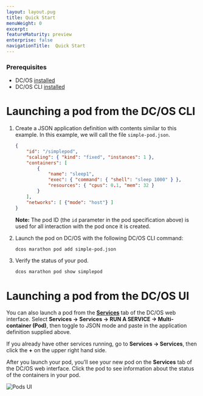 ```yaml
---
layout: layout.pug
title: Quick Start
menuWeight: 0
excerpt:
featureMaturity: preview
enterprise: false
navigationTitle:  Quick Start
---
```


<!-- This source repo for this topic is https://github.com/dcos/dcos-docs -->


### Prerequisites
- DC/OS [installed](/docs/1.9/installing/oss/)
- DC/OS CLI [installed](/docs/1.9/cli/install/)

# Launching a pod from the DC/OS CLI

1.  Create a JSON application definition with contents similar to this example. In this example, we will call the file `simple-pod.json`. <!-- Validated. JSH 9/30/16 -->

    ```json
    {
        "id": "/simplepod",
        "scaling": { "kind": "fixed", "instances": 1 },
        "containers": [
            {
                "name": "sleep1",
                "exec": { "command": { "shell": "sleep 1000" } },
                "resources": { "cpus": 0.1, "mem": 32 }
            }
        ],
        "networks": [ {"mode": "host"} ]
    }
    ```

    **Note:** The pod ID (the `id` parameter in the pod specification above) is used for all interaction with the pod once it is created.

1.  Launch the pod on DC/OS with the following DC/OS CLI command:

    ```bash
    dcos marathon pod add simple-pod.json
    ```

1. Verify the status of your pod.

    ```
    dcos marathon pod show simplepod
    ```

# Launching a pod from the DC/OS UI

You can also launch a pod from the [**Services**](/docs/1.9/gui/) tab of the DC/OS web interface. Select **Services -> Services -> RUN A SERVICE -> Multi-container (Pod)**, then toggle to JSON mode and paste in the application definition supplied above.

If you already have other services running, go to **Services -> Services**, then click the **+** on the upper right hand side.

After you launch your pod, you’ll see your new pod on the **Services** tab of the DC/OS web interface. Click the pod to see information about the status of the containers in your pod.

![Pods UI](/docs/1.9/img/pods-service-dashboard.png)
